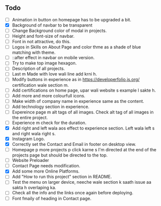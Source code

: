 ## Todo
- [ ] Animation in button on homepage has to be upgraded a bit. 
- [x] Background of navbar to be transparent
- [ ] Change Background color of modal in projects.
- [ ] Height and font-size of navbar.
- [ ] Font in not attractive, do this. 
- [ ] Logos in Skills on About Page and color thme as a shade of blue matching with theme.
- [ ] ::after effect in navbar on mobile version. 
- [ ] Try to make top image hexagon.
- [ ] Description of all projects.
- [ ] Last m Made with love wali line add krni h.
- [ ] Modify buttons in experience as in https://developerfolio.js.org/ certification wale section m.
- [ ] Add certifications on home page, upar wali website s example l sakte h.
- [ ] Add more and more colourfull icons. 
- [ ] Make width of company name in experience same as the content.
- [ ] Add technology section in experience.
- [ ] Expereince page m alt tags of all images. Check alt tag of all images in the entire project. 
- [ ] Experience m check for the duration.
- [x] Add right and left wala aos effect to experience section. Left wala left s and right wala right s.
- [x] Instagram Logo.
- [x] Correctly set the Contact and Email in footer on desktop view.
- [ ] Homepage p more projects p click karne s I'm directed at the end of the projects page but should be directed to the top.
- [ ] Website Preloader
- [ ] Contact Page needs modification.
- [x] Add some more Online Platforms.
- [ ] Add "How to run this project" section in README.
- [ ] Test the menu on larger device, neeche wale section k saath issue aa sakta h overlaping ka.
- [ ] Check all the info and the links once again before deploying.
- [ ] Font fmaily of heading in Contact page.